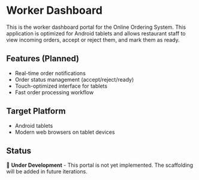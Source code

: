 # Worker Dashboard

This is the worker dashboard portal for the Online Ordering System. This application is optimized for Android tablets and allows restaurant staff to view incoming orders, accept or reject them, and mark them as ready.

## Features (Planned)
- Real-time order notifications
- Order status management (accept/reject/ready)
- Touch-optimized interface for tablets
- Fast order processing workflow

## Target Platform
- Android tablets
- Modern web browsers on tablet devices

## Status
🚧 **Under Development** - This portal is not yet implemented. The scaffolding will be added in future iterations.